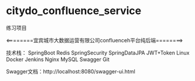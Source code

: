 # citydo_confluence_service

练习项目


<========宜宾城市大数据运营有限公司confluenceh平台纯后端========>

技术栈：
SpringBoot
Redis
SpringSecurity
SpringDataJPA
JWT+Token
Linux
Docker
Jenkins
Nginx
MySQL
Swagger
Git

Swagger文档：http://localhost:8080/swagger-ui.html
